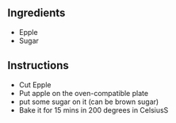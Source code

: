 ## Ingredients

- Epple
- Sugar

## Instructions

- Cut Epple
- Put apple on the oven-compatible plate
- put some sugar on it (can be brown sugar) 
- Bake it for 15 mins in 200 degrees in CelsiusS